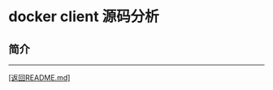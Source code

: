 docker client 源码分析
==============================================================
## 简介



_______________________________________________________________________
[[返回README.md]](../README.md) 

